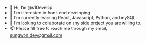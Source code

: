 - 👋 Hi, I’m @s1Develop
- 👀 I’m interested in front-end developing.
- 🌱 I’m currently learning React, Javascript, Python, and mySQL.
- 💞️ I’m looking to collaborate on any side project you are willing to.
- 📫 Please fill free to reach me through my email, sungwon.dev@gmail.com

<!---
s1Develop/s1Develop is a ✨ special ✨ repository because its `README.md` (this file) appears on your GitHub profile.
You can click the Preview link to take a look at your changes.
--->
